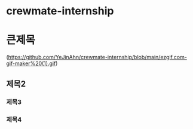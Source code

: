 # crewmate-internship
# 큰제목
(https://github.com/YeJinAhn/crewmate-internship/blob/main/ezgif.com-gif-maker%20(1).gif)
## 제목2
### 제목3
### 제목4
